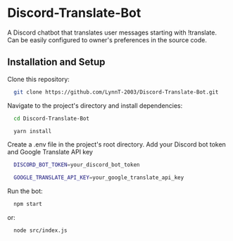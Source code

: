 # Discord-Translate-Bot

A Discord chatbot that translates user messages starting with !translate.
Can be easily configured to owner's preferences in the source code.

## Installation and Setup

Clone this repository:

```bash
  git clone https://github.com/LynnT-2003/Discord-Translate-Bot.git
```

Navigate to the project's directory and install dependencies:

```bash
  cd Discord-Translate-Bot
```

```bash
  yarn install
```

Create a .env file in the project's root directory.
Add your Discord bot token and Google Translate API key

```bash
  DISCORD_BOT_TOKEN=your_discord_bot_token
```

```bash
  GOOGLE_TRANSLATE_API_KEY=your_google_translate_api_key
```

Run the bot:

```bash
  npm start
```

or:

```bash
  node src/index.js
```
